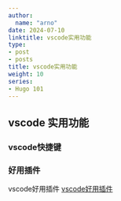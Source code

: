 ```yaml
---
author:
  name: "arno"
date: 2024-07-10
linktitle: vscode实用功能
type:
- post
- posts
title: vscode实用功能
weight: 10
series:
- Hugo 101
---
```



## vscode 实用功能

### vscode快捷键


### 好用插件
vscode好用插件 [vscode好用插件](https://blog.csdn.net/u011262253/article/details/113879997)

